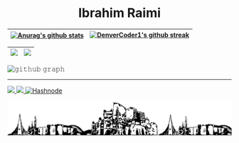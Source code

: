 <!-- 
    
      ::::::::::: :::::::::  :::::::::      :::     :::    ::: :::::::::::   :::   :::          :::::::::      :::     :::::::::::   :::   :::   ::::::::::: 
         :+:     :+:    :+: :+:    :+:   :+: :+:   :+:    :+:     :+:      :+:+: :+:+:         :+:    :+:   :+: :+:       :+:      :+:+: :+:+:      :+:      
        +:+     +:+    +:+ +:+    +:+  +:+   +:+  +:+    +:+     +:+     +:+ +:+:+ +:+        +:+    +:+  +:+   +:+      +:+     +:+ +:+:+ +:+     +:+       
       +#+     +#++:++#+  +#++:++#:  +#++:++#++: +#++:++#++     +#+     +#+  +:+  +#+        +#++:++#:  +#++:++#++:     +#+     +#+  +:+  +#+     +#+        
      +#+     +#+    +#+ +#+    +#+ +#+     +#+ +#+    +#+     +#+     +#+       +#+        +#+    +#+ +#+     +#+     +#+     +#+       +#+     +#+         
     #+#     #+#    #+# #+#    #+# #+#     #+# #+#    #+#     #+#     #+#       #+#        #+#    #+# #+#     #+#     #+#     #+#       #+#     #+#          
########### #########  ###    ### ###     ### ###    ### ########### ###       ###        ###    ### ###     ### ########### ###       ### ###########       
   
-->

<h1 align="center">Ibrahim Raimi</h1>

<!-- PROFILE BANNER IMAGE -->
<p align="center">
<!--   /
</p>

<p align="center">
  Hello! Welcome to my GitHub profile! Thank you for visiting! 👋 
</p>

<hr>

<h2 align="center">About Me</h2>


<p>
    My interest in programming started back in 2016 when i decided to build a virtul artificial intelligence from the ironman movie. - turns out hacking together an AI thought me a lot about the python programming language 😃.
</p>

<p>
  Fast-forward to February 2020, I picked up my knowledge of HTML, CSS, JavaScript, and React. Some of those tools were really difficult to learn, while others did not.  I used React first for a couple of small projects, then ended up building a <a href="https://lighthouse-agency.netlify.app/">Marketing Agency Website</a> with it. I recently picked up NodeJS and began exploring it, and so far am greatly enjoying what it has to offer!
</p>

<hr>

## My Values

- 😎 Expression as authentic self.
- 📙 Beginner's mindset and curiosity
- 🔗 Shared understanding and consensus

## How I work
<p>
    My motivation are to stabilize and provide clarity through curiosity. That tends to manifest as creating just enought process.
</p>

<hr>


<!-- GITHUB STATS -->
| <a href="https://github.com/anuraghazra/github-readme-stats"><img align="center" src="https://github-readme-stats.vercel.app/api?username=ibrahimraimi&show_icons=true&include_all_commits=true&theme=dracula&hide_border=true" alt="Anurag's github stats" /></a> | [![DenverCoder1's github streak](https://github-readme-streak-stats.herokuapp.com/?user=ibrahimraimi&theme=dracula)](https://github.com/DenverCoder1/github-readme-streak-stats) |
| ------------- | ------------- |

<!-- ------------------------------- -->
| ![](https://github-profile-summary-cards.vercel.app/api/cards/productive-time?username=ibrahimraimi&theme=dracula) | ![](https://github-profile-summary-cards.vercel.app/api/cards/profile-details?username=ibrahimraimi&theme=dracula) |
| ------------- | ------------- |
<!-- ------------------------------- -->

<!-- GITHUB GRAPH -->
![𝚐𝚒𝚝𝚑𝚞𝚋 𝚐𝚛𝚊𝚙𝚑](https://activity-graph.herokuapp.com/graph?username=ibrahimraimi&theme=dracula&hide_border=true&area=true)

<!-- GITHUB ANALYTICS -->
<!-- ![Alt](https://repobeats.axiom.co/api/embed/ad87481b9b45d8b1d78134d393dace84897e3025.svg "Repobeats analytics image") -->

<hr>

<!-- CONTACT INFO -->
 <p align="left">
  <a href="http://twitter.com/ibrahimraimi_">
    <img src="https://img.shields.io/twitter/follow/ibrahimraimi_?label=Twitter&logo=twitter&style=for-the-badge&color=blue" />
  </a>
  <a href="https://www.linkedin.com/in/ibrahim-raimi-olayinka/">
    <img src="https://img.shields.io/badge/LinkedIn-0077B5?style=for-the-badge&logo=linkedin&logoColor=white">
  </a>
  <a href="https://hashnode.com/@ibrahimraimi">
  <img alt="Hashnode" title="Hashnode" src="https://img.shields.io/badge/Hashnode-2962FF?style=for-the-badge&logo=hashnode&logoColor=white"/>
  </a> 
</p>

![](https://github.com/ahammadshawki8/ahammadshawki8/blob/master/footer.png)
